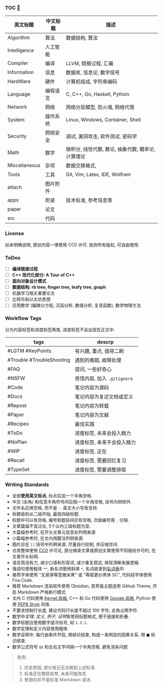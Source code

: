 ### TOC 🚀

| 英文标题      | 中文标题 | 描述                                               |
| ------------- | -------- | -------------------------------------------------- |
| Algorithm     | 算法     | 数据结构, 算法                                     |
| Intelligence  | 人工智能 |                                                    |
| Compiler      | 编译     | LLVM, 链接过程, 汇编                               |
| Information   | 信息     | 数据库, 信息论, 数字信号     |
| HardWare      | 硬件     | 计算机组成, 字符串编码                                                   |
| Language      | 编程语言 | C, C++, Go, Haskell, Python                        |
| Network       | 网络     | 网络分层模型, 防火墙, 网络代理                     |
| System        | 操作系统 | Linux, Windows, Container, Shell                   |
| Security      | 网络安全 | 调试, 漏洞攻击, 软件测试, 密码学                   |
| Math          | 数学     | 微积分, 线性代数, 数论, 抽象代数, 概率论, 计算理论 |
| Miscellaneous | 杂项     | 数据交换格式,                                                    |
| Tools         | 工具     | Git, Vim, Latex, IDE, Wolfram                      |
| attach        | 图片附件 |                                                    |
| appx          | 附录     | 技术标准, 参考信息等                               |
| paper         | 论文     |                                                    |
| src           | 代码     |                                                    |

### License

如未明确说明, 原创内容一律使用 CC0 许可. 放弃所有版权, 可自由使用.

### ToDos

- [ ] **编译链接过程**
- [ ] **C++ 现代化部分: A Tour of C++**
- [ ] **面向对象设计模式**
- [ ] **数据结构: rb tree, finger tree, leafy tree, graph**
- [ ] 机器学习相关重要论文
- [ ] 比特币和以太坊思想
- [ ] 应用数学 (偏微分方程, 泛函分析, 数值分析, 复变函数), 数学物理方法

### Workflow Tags

分为内容标签和进度标签两类, 进度标签不会出现在正文中.

| tags                      | descrp                      |
| ------------------------- | --------------------------- |
| #LGTM #KeyPoints          | 有兴趣, 重点, 值得二刷      |
| #Trouble #TroubleShooting | 遇到的难题, 故障处理        |
| #FAQ                      | 提问, 一些好奇心            |
| #NSFW                     | 奇怪内容, 加入 `.gitignore` |
| #Code                     | 笔记内容为源码              |
| #Docs                     | 笔记内容为复述文档或定义    |
| #Repost                   | 笔记内容为转载              |
| #Paper                                  | 笔记内容为文献                    |
| #Recipes                  | 最佳实践                    |
| #ToDo                     | 进度标签, 未来会投入精力    |
| #NoPlan                   | 进度标签, 未来不会投入精力  |
| #WIP                      | 进度标签, 正在              |
| #Recall                   | 进度标签, 需要回忆复习      |
| #TypeSet                  | 进度标签, 需要调整排版      |

### Writing Standards

- 全部**使用英文标点**, 标点后加一个半角空格.
- 中文 (全角) 和任意半角符号间应隔一个半角空格, 括号内侧除外.
- 文件名应用空格, 而不是 `-`. 英文大小写皆支持.
- 标题级别从二级开始, 最低四级标题.
- 标题中可以有空格, 编号和题目间应有空格, 次级编号用 `.` 分隔.
- 文章篇幅不宜过长, 5个以内三级标题为宜.
- 大篇幅参考时, 在开头文章元信息处列明来源. 
- 小篇幅参考时, 在文内用脚注列明来源.
- 图片应在 `[]` 括号中列明来源, 尽量自行绘制, 并压缩空间.
- 仓库整体使用 [CC0](License.md) 许可证, 部分摘录文章或原创文章使用不同版权许可的, 在文章开头标明.
- 语言简洁有力, 减少口语和形容词, 减少重复叙述, 体现清晰发展逻辑.
- 强调句使用粗体 `**`, 新名词使用斜体 `*`, 名词收录到[名词表](Glossary.md)中.
- 推荐字体使用 "文泉驿等宽微米黑" 或 "等距更纱黑体 SC", 代码段字体使用 Fira Code.
- 推荐 Markdown 渲染软件使用 Obsidian, 其界面主题选用 Github Theme, 开启 Markdown 严格断行模式.
- 文内 C 代码使用 [Kernel 风格](Language/C/Kernel%20C%20Style.md), C++ 和 Go 代码使用 [Google 风格](Language/C++/Google%20C++%20Style.md), Python 使用 [PEP8 Style](Language/Python/PEP8%20Style.md) 风格.
- 不要求控制行长度, 建议代码行长度不超过 100 字符, 全角占两字符.
- 数学中*定理, 定义, 例子, 证明*皆使用标题格式, 便于链接和折叠. 
- 数学标题应使用数字层次标号, 如 `1.3.1`.
- 数学定理和定义内容使用粗体.
- 数学证明中, 每行由条件开启, 用结论结束, 构成一条明显的因果关系. 用 $\blacksquare$ 标识结束.
- 数学公式符号 `$$` 和左右文字间隔一个半角空格, 避免渲染问题.

> 免责:   
> 1. 历史原因, 部分笔记无法做到上述标准. 
> 2. 标准还在猥琐发育, 未来可能改变.   
> 3. 使用的并不是标准 Markdown 语法.